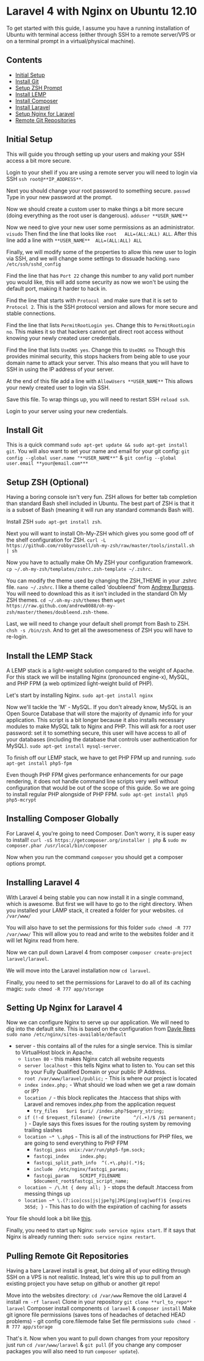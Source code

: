 # Laravel 4 with Nginx on Ubuntu 12.10

To get started with this guide, I assume you have a running installation of Ubuntu with terminal access (either through SSH to a remote server/VPS or on a terminal prompt in a virtual/physical machine).

## Contents

- [Initial Setup](#initial-setup)
- [Install Git](#install-git)
- [Setup ZSH Prompt](#setup-zsh-optional)
- [Install LEMP](#install-the-lemp-stack)
- [Install Composer](#installing-composer-globally)
- [Install Laravel](#installing-laravel-4)
- [Setup Nginx for Laravel](#setting-up-nginx-for-laravel-4)
- [Remote Git Repositories](#pulling-remote-git-repositories)

## Initial Setup

This will guide you through setting up your users and making your SSH access a bit more secure.

Login to your shell if you are using a remote server you will need to login via SSH `ssh root@**IP_ADDRESS**`.

Next you should change your root password to something secure.
`passwd` Type in your new password at the prompt.

Now we should create a custom user to make things a bit more secure (doing everything as the root user is dangerous). `adduser **USER_NAME**`

Now we need to give your new user some permissions as an administrator. `visudo` Then find the line that looks like `root	ALL=(ALL:ALL) ALL`. After this line add a line with `**USER_NAME**	ALL=(ALL:ALL) ALL`

Finally, we will modify some of the properties to allow this new user to login via SSH, and we will change some settings to dissuade hacking. `nano /etc/ssh/sshd_config`

Find the line that has `Port 22` change this number to any valid port number you would like, this will add some security as now we won't be using the default port, making it harder to hack in.

Find the line that starts with `Protocol ` and make sure that it is set to `Protocol 2`. This is the SSH protocol version and allows for more secure and stable connections.

Find the line that lists `PermitRootLogin yes`. Change this to `PermitRootLogin no`. This makes it so that hackers cannot get direct root access without knowing your newly created user credentials.

Find the line that lists `UseDNS yes`. Change this to `UseDNS no` Though this provides minimal security, this stops hackers from being able to use your domain name to attack your server. This also means that you will have to SSH in using the IP address of your server.

At the end of this file add a line with `AllowUsers **USER_NAME**` This allows your newly created user to login via SSH.

Save this file. To wrap things up, you will need to restart SSH `reload ssh`.

Login to your server using your new credentials.

## Install Git

This is a quick command `sudo apt-get update && sudo apt-get install git`. You will also want to set your name and email for your git config: `git config --global user.name "**USER_NAME**"` & `git config --global user.email **your@email.com***`

## Setup ZSH (Optional)

Having a boring console isn't very fun. ZSH allows for better tab completion than standard Bash shell included in Ubuntu. The best part of ZSH is that it is a subset of Bash (meaning it will run any standard commands Bash will).

Install ZSH `sudo apt-get install zsh`.

Next you will want to install Oh-My-ZSH which gives you some good off of the shelf configuration for ZSH. `curl -L https://github.com/robbyrussell/oh-my-zsh/raw/master/tools/install.sh | sh`

Now you have to actually make Oh My ZSH your configuration framework. `cp ~/.oh-my-zsh/templates/zshrc.zsh-template ~/.zshrc`.

You can modify the theme used by changing the ZSH_THEME in your .zshrc file. `nano ~/.zshrc`. I like a theme called 'doubleend' from [Andrew Burgess](https://github.com/andrew8088/oh-my-zsh/blob/master/themes/doubleend.zsh-theme). You will need to download this as it isn't included in the standard Oh My ZSH themes. `cd ~/.oh-my-zsh/themes` then `wget https://raw.github.com/andrew8088/oh-my-zsh/master/themes/doubleend.zsh-theme`.

Last, we will need to change your default shell prompt from Bash to ZSH. `chsh -s /bin/zsh`. And to get all the awesomeness of ZSH you will have to re-login.

## Install the LEMP Stack

A LEMP stack is a light-weight solution compared to the weight of Apache. For this stack we will be installing Nginx (pronounced engine-x), MySQL, and PHP FPM (a web optimized light-weight build of PHP).

Let's start by installing Nginx. `sudo apt-get install nginx`

Now we'll tackle the 'M' - MySQL. If you don't already know, MySQL is an Open Source Database that will store the majority of dynamic info for your application. This script is a bit longer because it also installs necessary modules to make MySQL talk to Nginx and PHP. This will ask for a root user password: set it to something secure, this user will have access to all of your databases (including the database that controls user authentication for MySQL). `sudo apt-get install mysql-server`.

To finish off our LEMP stack, we have to get PHP FPM up and running. `sudo apt-get install php5-fpm`

Even though PHP FPM gives performance enhancements for our page rendering, it does not handle command line scripts very well without configuration that would be out of the scope of this guide. So we are going to install regular PHP alongside of PHP FPM. `sudo apt-get install php5 php5-mcrypt`

## Installing Composer Globally

For Laravel 4, you're going to need Composer. Don't worry, it is super easy to install! `curl -sS https://getcomposer.org/installer | php` & `sudo mv composer.phar /usr/local/bin/composer`

Now when you run the command `composer` you should get a composer options prompt.

## Installing Laravel 4

With Laravel 4 being stable you can now install it in a single command, which is awesome. But first we will have to go to the right directory. When you installed your LAMP stack, it created a folder for your websites. `cd /var/www/`

You will also have to set the permissions for this folder `sudo chmod -R 777 /var/www/` This will allow you to read and write to the websites folder and it will let Nginx read from here.

Now we can pull down Laravel 4 from composer `composer create-project laravel/laravel`.

We will move into the Laravel installation now `cd laravel`.

Finally, you need to set the permissions for Laravel to do all of its caching magic: `sudo chmod -R 777 app/storage`

## Setting Up Nginx for Laravel 4

Now we can configure Nginx to serve up our application. We will need to dig into the default site. This is based on the configuration from [Dayle Rees](https://github.com/daylerees/laravel-website-configs/blob/master/nginx.conf) `sudo nano /etc/nginx/sites-available/default`

- server - this contains all of the rules for a single service. This is similar to VirtualHost block in Apache.
	- `listen 80` - this makes Nginx catch all website requests
	- `server localhost` - this tells Nginx what to listen to. You can set this to your Fully Qualified Domain or your public IP Address.
	- `root /var/www/laravel/public;` - This is where our project is located
	- `index index.php;` - What should we load when we get a raw domain or IP?
	- `location /` - this block replicates the .htaccess that ships with Laravel and removes index.php from the application request
		- `try_files   $uri $uri/ /index.php?$query_string;`
	- `if (!-d $request_filename) {rewrite     ^/(.+)/$ /$1 permanent; }` - Dayle says this fixes issues for the routing system by removing trailing slashes
	- `location ~* \.php$` - This is all of the instructions for PHP files, we are going to send everything to PHP FPM
		- `fastcgi_pass	unix:/var/run/php5-fpm.sock;`
		- `fastcgi_index	index.php;`
		- `fastcgi_split_path_info	^(.+\.php)(.*)$;`
		- `include	/etc/nginx/fastcgi_params;`
		- `fastcgi_param	SCRIPT_FILENAME $document_root$fastcgi_script_name;`
	- `location ~ /\.ht { deny all; }` - stops the default .htaccess from messing things up
	- `location ~* \.(?:ico|css|js|jpe?g|JPG|png|svg|woff)$ {expires 365d; }` - This has to do with the expiration of caching for assets

Your file should look a bit like [this](files/nginx-default).

Finally, you need to start up Nginx: `sudo service nginx start`. If it says that Nginx is already running then: `sudo service nginx restart`.

## Pulling Remote Git Repositories

Having a bare Laravel install is great, but doing all of your editing through SSH on a VPS is not realistic. Instead, let's wire this up to pull from an existing project you have setup on github or another git repo!

Move into the websites directory: `cd /var/www`
Remove the old Laravel 4 install `rm -rf laravel`
Clone in your repository `git clone **url_to_repo** laravel`
Composer install components `cd laravel` & `composer install`
Make git ignore file permissions (saves tons of headaches of detached HEAD problems) - git config core.filemode false
Set file permissions `sudo chmod -R 777 app/storage`

That's it. Now when you want to pull down changes from your repository just run `cd /var/www/laravel` & `git pull` (if you change any composer packages you will also need to run `composer update`).
